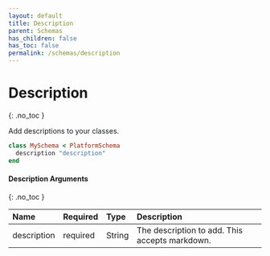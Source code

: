 ```yaml
---
layout: default
title: Description
parent: Schemas
has_children: false
has_toc: false
permalink: /schemas/description
---
```


# Description
{: .no_toc }

Add descriptions to your classes.

```ruby
class MySchema < PlatformSchema
  description "description"
end
```

#### Description Arguments
{: .no_toc }

| Name | Required | Type | Description |
|:---|:---|:---|:---|
| description | required | String | The description to add. This accepts markdown. |